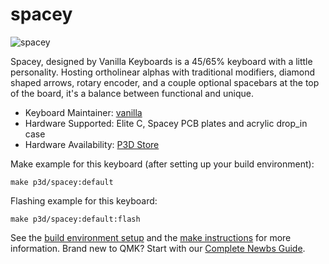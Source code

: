 # spacey

![spacey](https://i.imgur.com/Dzon2hbh.jpeg)

Spacey, designed by Vanilla Keyboards is a 45/65% keyboard with a little personality. Hosting ortholinear alphas with traditional modifiers, diamond shaped arrows, rotary encoder, and a couple optional spacebars at the top of the board, it's a balance between functional and unique.

* Keyboard Maintainer: [vanilla](https://github.com/vanillakeyboards)
* Hardware Supported: Elite C, Spacey PCB plates and acrylic drop_in case
* Hardware Availability: [P3D Store](https://p3dstore.com/collections/ended-group-buys/products/spacey?variant=37742593147064)

Make example for this keyboard (after setting up your build environment):

    make p3d/spacey:default

Flashing example for this keyboard:

    make p3d/spacey:default:flash

See the [build environment setup](https://docs.qmk.fm/#/getting_started_build_tools) and the [make instructions](https://docs.qmk.fm/#/getting_started_make_guide) for more information. Brand new to QMK? Start with our [Complete Newbs Guide](https://docs.qmk.fm/#/newbs).

